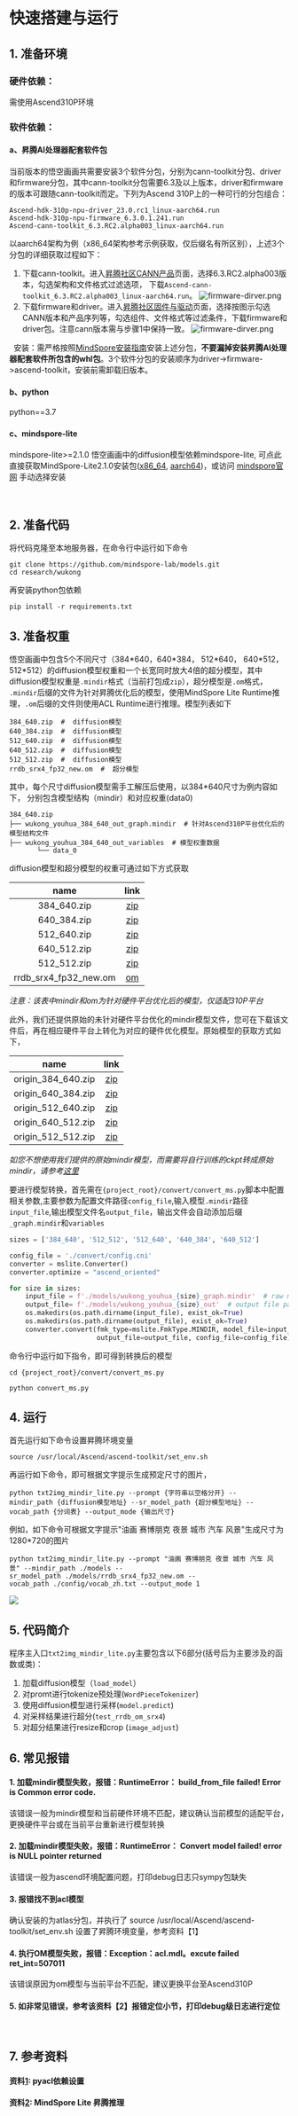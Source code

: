 # 快速搭建与运行

## 1. 准备环境

### 硬件依赖：

需使用Ascend310P环境
 

### 软件依赖：

#### a、昇腾AI处理器配套软件包

当前版本的悟空画画共需要安装3个软件分包，分别为cann-toolkit分包、driver和firmware分包，其中cann-toolkit分包需要6.3及以上版本，driver和firmware的版本可跟随cann-toolkit而定。下列为Ascend 310P上的一种可行的分包组合：

```shell
Ascend-hdk-310p-npu-driver_23.0.rc1_linux-aarch64.run
Ascend-hdk-310p-npu-firmware_6.3.0.1.241.run
Ascend-cann-toolkit_6.3.RC2.alpha003_linux-aarch64.run
```

以aarch64架构为例（x86_64架构参考示例获取，仅后缀名有所区别），上述3个分包的详细获取过程如下：

1. 下载cann-toolkit。进入[昇腾社区CANN产品](https://www.hiascend.com/software/cann/community-history)页面，选择6.3.RC2.alpha003版本，勾选架构和文件格式过滤选项， 下载`Ascend-cann-toolkit_6.3.RC2.alpha003_linux-aarch64.run`。
   ![firmware-dirver.png](./resources/pics/cann-toolkit.png)
2. 下载firmware和driver。进入[昇腾社区固件与驱动](https://www.hiascend.com/zh/hardware/firmware-drivers/community?product=2&model=18&cann=6.3.RC2.alpha003&driver=1.0.19.alpha)页面，选择按图示勾选CANN版本和产品序列等，勾选组件、文件格式等过滤条件，下载firmware和driver包。注意cann版本需与步骤1中保持一致。
   ![firmware-dirver.png](./resources/pics/firmware-dirver.png)

 
安装：需严格按照[MindSpore安装指南](https://www.mindspore.cn/install)安装上述分包，**不要漏掉安装昇腾AI处理器配套软件所包含的whl包**。3个软件分包的安装顺序为driver->firmware->ascend-toolkit，安装前需卸载旧版本。

#### b、python
python==3.7

#### c、mindspore-lite

mindspore-lite>=2.1.0
悟空画画中的diffusion模型依赖mindspore-lite, 可点此直接获取MindSpore-Lite2.1.0安装包([x86_64](https://ms-release.obs.cn-north-4.myhuaweicloud.com/2.1.0/MindSpore/lite/release/linux/x86_64/cloud_fusion/python37/mindspore_lite-2.1.0-cp37-cp37m-linux_x86_64.whl), [aarch64](https://ms-release.obs.cn-north-4.myhuaweicloud.com/2.1.0/MindSpore/lite/release/linux/aarch64/cloud_fusion/python37/mindspore_lite-2.1.0-cp37-cp37m-linux_aarch64.whl))，或访问
[mindspore官网](https://mindspore.cn/lite/docs/zh-CN/r2.1/use/downloads.html) 手动选择安装


 

## 2. 准备代码

将代码克隆至本地服务器，在命令行中运行如下命令

```shell
git clone https://github.com/mindspore-lab/models.git
cd research/wukong
```

再安装python包依赖

```
pip install -r requirements.txt
```

## 3. 准备权重

悟空画画中包含5个不同尺寸（384\*640，640\*384， 512\*640， 640\*512， 512\*512）的diffusion模型权重和一个长宽同时放大4倍的超分模型，其中diffusion模型权重是```.mindir```格式（当前打包成```zip```），超分模型是```.om```格式， ```.mindir```后缀的文件为针对昇腾优化后的模型，使用MindSpore Lite Runtime推理，`.om`后缀的文件则使用ACL Runtime进行推理。模型列表如下

```shell
384_640.zip  #  diffusion模型
640_384.zip  #  diffusion模型
512_640.zip  #  diffusion模型
640_512.zip  #  diffusion模型
512_512.zip  #  diffusion模型
rrdb_srx4_fp32_new.om  #  超分模型
```

其中，每个尺寸diffusion模型需手工解压后使用，以384\*640尺寸为例内容如下， 分别包含模型结构（mindir）和对应权重(data0)

```shell
384_640.zip
├── wukong_youhua_384_640_out_graph.mindir  # 针对Ascend310P平台优化后的模型结构文件
├── wukong_youhua_384_640_out_variables  # 模型权重数据
       └── data_0
```

diffusion模型和超分模型的权重可通过如下方式获取


|         name         |                                          link                                          |
| :-------------------: | :-------------------------------------------------------------------------------------: |
|      384_640.zip      |     [zip](https://download.mindspore.cn/toolkits/mindone/wukonghuahua/384_640.zip)     |
|      640_384.zip      |     [zip](https://download.mindspore.cn/toolkits/mindone/wukonghuahua/640_384.zip)     |
|      512_640.zip      |     [zip](https://download.mindspore.cn/toolkits/mindone/wukonghuahua/512_640.zip)     |
|      640_512.zip      |     [zip](https://download.mindspore.cn/toolkits/mindone/wukonghuahua/640_512.zip)     |
|      512_512.zip      |     [zip](https://download.mindspore.cn/toolkits/mindone/wukonghuahua/512_512.zip)     |
| rrdb_srx4_fp32_new.om | [om](https://download.mindspore.cn/toolkits/mindone/wukonghuahua/rrdb_srx4_fp32_new.om) |

*注意：该表中mindir和om为针对硬件平台优化后的模型，仅适配310P平台*
 

此外，我们还提供原始的未针对硬件平台优化的mindir模型文件，您可在下载该文件后，再在相应硬件平台上转化为对应的硬件优化模型。原始模型的获取方式如下，


|        name        |                                         link                                         |
| :----------------: | :-----------------------------------------------------------------------------------: |
| origin_384_640.zip | [zip](https://download.mindspore.cn/toolkits/mindone/wukonghuahua/origin_384_640.zip) |
| origin_640_384.zip | [zip](https://download.mindspore.cn/toolkits/mindone/wukonghuahua/origin_640_384.zip) |
| origin_512_640.zip | [zip](https://download.mindspore.cn/toolkits/mindone/wukonghuahua/origin_512_640.zip) |
| origin_640_512.zip | [zip](https://download.mindspore.cn/toolkits/mindone/wukonghuahua/origin_640_512.zip) |
| origin_512_512.zip | [zip](https://download.mindspore.cn/toolkits/mindone/wukonghuahua/origin_512_512.zip) |

_如您不想使用我们提供的原始mindir模型，而需要将自行训练的ckpt转成原始mindir，请参考[这里](CONVERT_CKPT_TO_MINDIR.md)_

要进行模型转换，首先需在`{project_root}/convert/convert_ms.py`脚本中配置相关参数,主要参数为配置文件路径`config_file`,输入模型`.mindir`路径`input_file`,输出模型文件名`output_file`，输出文件会自动添加后缀`_graph.mindir`和`variables`

```python
sizes = ['384_640', '512_512', '512_640', '640_384', '640_512']

config_file = './convert/config.cni'
converter = mslite.Converter()
converter.optimize = "ascend_oriented"

for size in sizes:
    input_file = f'./models/wukong_youhua_{size}_graph.mindir'  # raw mindir file path
    output_file= f'./models/wukong_youhua_{size}_out'  # output file path, suffix '_graph.mindir' will be automaticly add
    os.makedirs(os.path.dirname(input_file), exist_ok=True)
    os.makedirs(os.path.dirname(output_file), exist_ok=True)
    converter.convert(fmk_type=mslite.FmkType.MINDIR, model_file=input_file,
                      output_file=output_file, config_file=config_file)
```

命令行中运行如下指令，即可得到转换后的模型

~~~shell
cd {project_root}/convert/convert_ms.py

python convert_ms.py
~~~

## 4. 运行

首先运行如下命令设置昇腾环境变量

```shell
source /usr/local/Ascend/ascend-toolkit/set_env.sh
```

再运行如下命令，即可根据文字提示生成预定尺寸的图片，

```shell
python txt2img_mindir_lite.py --prompt {字符串以空格分开} --mindir_path {diffusion模型地址} --sr_model_path {超分模型地址} --vocab_path {分词表} --output_mode {输出尺寸}
```

例如，如下命令可根据文字提示"油画 赛博朋克 夜景 城市 汽车 风景"生成尺寸为1280*720的图片

```shell
python txt2img_mindir_lite.py --prompt "油画 赛博朋克 夜景 城市 汽车 风景" --mindir_path ./models --sr_model_path ./models/rrdb_srx4_fp32_new.om --vocab_path ./config/vocab_zh.txt --output_mode 1
```

![](https://github.com/Mark-ZhouWX/wukong/blob/main/resources/pics/1280_720_sr.png)

## 5. 代码简介

程序主入口`txt2img_mindir_lite.py`主要包含以下6部分(括号后为主要涉及的函数或类)：

1. 加载diffusion模型（`load_model`）
2. 对promt进行tokenize预处理(`WordPieceTokenizer`)
3. 使用diffusion模型进行采样(`model.predict`)
4. 对采样结果进行超分(`test_rrdb_om_srx4`)
5. 对超分结果进行resize和crop (`image_adjust`)

## 6. 常见报错

#### 1. 加载mindir模型失败，报错：RuntimeError： build_from_file failed! Error is Common error code.

该错误一般为mindir模型和当前硬件环境不匹配，建议确认当前模型的适配平台，更换硬件平台或在当前平台重新进行模型转换
 

#### 2. 加载mindir模型失败，报错：RuntimeError： Convert model failed! error is NULL pointer returned

该错误一般为ascend环境配置问题，打印debug日志只sympy包缺失

#### 3. 报错找不到acl模型

确认安装的为atlas分包，并执行了 source /usr/local/Ascend/ascend-toolkit/set_env.sh 设置了昇腾环境变量，参考资料【1】

#### 4. 执行OM模型失败，报错：Exception：acl.mdl。excute failed ret_int=507011

该错误原因为om模型与当前平台不匹配，建议更换平台至Ascend310P

#### 5. 如非常见错误，参考该资料【2】报错定位小节，打印debug级日志进行定位

 

## 7. 参考资料

#### 资料[1](https://www.hiascend.com/document/detail/zh/CANNCommunityEdition/70RC1alpha001/infacldevg/aclpythondevg/aclpythondevg_0008.html): pyacl依赖设置

#### 资料[2](https://gitee.com/youshu1/lite_hacks/blob/master/ascend_infer.md): MindSpore Lite 昇腾推理
